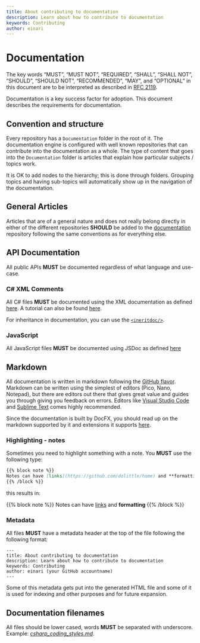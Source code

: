 ```yaml
---
title: About contributing to documentation
description: Learn about how to contribute to documentation
keywords: Contributing
author: einari
---
```


# Documentation

The key words “MUST”, “MUST NOT”, “REQUIRED”, “SHALL”, “SHALL NOT”, “SHOULD”, “SHOULD NOT”,
“RECOMMENDED”, “MAY”, and “OPTIONAL” in this document are to be interpreted as described in
[RFC 2119](https://tools.ietf.org/html/rfc2119).

Documentation is a key success factor for adoption. This document describes the requirements for documentation.

## Convention and structure

Every repository has a `Documentation` folder in the root of it. The documentation engine is configured with well known repositories
that can contribute into the documentation as a whole. The type of content that goes into the `Documentation` folder is articles that explain
how particular subjects / topics work.

It is OK to add nodes to the hierarchy; this is done through folders. Grouping topics and having sub-topics will automatically show up in the
navigation of the documentation.

## General Articles

Articles that are of a general nature and does not really belong directly in either of the different repositories **SHOULD** be added to the
[documentation](https://github.com/dolittle/documentation) repository following the same conventions as for everything else.

## API Documentation

All public APIs **MUST** be documented regardless of what language and use-case.

### C# XML Comments

All C# files **MUST** be documented using the XML documentation as defined [here](https://msdn.microsoft.com/en-us/library/b2s063f7.aspx).
A tutorial can also be found [here](https://msdn.microsoft.com/en-us/library/aa288481(v=vs.71).aspx).

For inheritance in documentation, you can use the [`<ineritdoc/>`](https://ewsoftware.github.io/XMLCommentsGuide/html/86453FFB-B978-4A2A-9EB5-70E118CA8073.htm).

### JavaScript

All JavaScript files **MUST** be documented using JSDoc as defined [here](http://usejsdoc.org.)

## Markdown

All documentation is written in markdown following the [GitHub flavor](https://help.github.com/categories/writing-on-github/).
Markdown can be written using the simplest of editors (Pico, Nano, Notepad), but there are editors out there that gives
great value and guides you through giving you feedback on errors. Editors like [Visual Studio Code](http://code.visualstudio.com/)
and [Sublime Text](http://sublimetext.com) comes highly recommended.

Since the documentation is built by DocFX, you should read up on the markdown supported by it and extensions it supports [here](https://dotnet.github.io/docfx/spec/docfx_flavored_markdown.html).

### Highlighting - notes

Sometimes you need to highlight something with a note. You **MUST** use the following type:

```markdown
{{% block note %}}
Notes can have [links](https://github.com/dolittle/home) and **formatting**
{{% /block %}}
```

this results in:

{{% block note %}}
Notes can have [links](https://github.com/dolittle/home) and **formatting**
{{% /block %}}

### Metadata

All files **MUST** have a metadata header at the top of the file following the following format:

```text
---
title: About contributing to documentation
description: Learn about how to contribute to documentation
keywords: Contributing
author: einari (your GitHub accountname)
---
```

Some of this metadata gets put into the generated HTML file and some of it is used for indexing and
other purposes and for future expansion.

## Documentation filenames

All files should be lower cased, words **MUST** be separated with underscore. Example: [*csharp_coding_styles.md*](chsarp_coding_styles.md).

